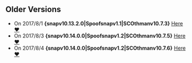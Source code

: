 ## **Older Versions**
- On 2017/8/1 **{snapv10.13.2.0|Spoofsnapv1.1|SCOthmanv10.7.3}** [Here ❤️](https://mega.nz/#!hEUlhRhT!PmopjrmjgZJ1ffDANWMetZfp5tEJJi6JW11X2jA8B2M)
- On 2017/8/3 **{snapv10.14.0.0|Spoofsnapv1.2|SCOthmanv10.7.5}** [Here ❤️](https://mega.nz/#!hENAQY4I!Z1XucF9ngRN9CY9BIqPs8sXuIq96RcuI-2sZceruhCQ)
- On 2017/8/4 **{snapv10.14.0.0|Spoofsnapv1.2|SCOthmanv10.7.6}** [Here ❤️](https://mega.nz/#!JFcSUBgQ!_U1B1wzGJPRIyXPwUxgZzc13TsxLPVrYo7XiPpfAkog)
